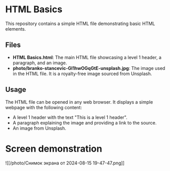 # HTML Basics

This repository contains a simple HTML file demonstrating basic HTML elements.

## Files

* **HTML Basics.html**: The main HTML file showcasing a level 1 header, a paragraph, and an image.
* **photo/branko-stancevic-GI1hwOGqGtE-unsplash.jpg**: The image used in the HTML file. It is a royalty-free image sourced from Unsplash.

## Usage

The HTML file can be opened in any web browser. It displays a simple webpage with the following content:

* A level 1 header with the text "This is a level 1 header".
* A paragraph explaining the image and providing a link to the source.
* An image from Unsplash.

# Screen demonstration

![[/photo/Снимок экрана от 2024-08-15 19-47-47.png]]
